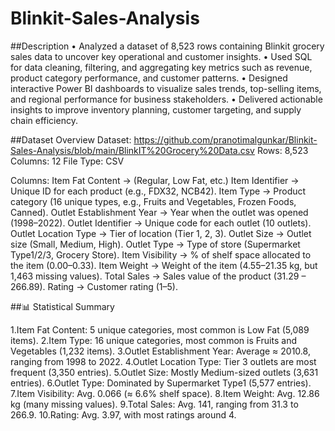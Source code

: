 # Blinkit-Sales-Analysis

##Description
•	Analyzed a dataset of 8,523 rows containing Blinkit grocery sales data to uncover key operational and customer insights.
•	Used SQL for data cleaning, filtering, and aggregating key metrics such as revenue, product category performance, and customer patterns.
•	Designed interactive Power BI dashboards to visualize sales trends, top-selling items, and regional performance for business stakeholders.
•	Delivered actionable insights to improve inventory planning, customer targeting, and supply chain efficiency.


##Dataset Overview
Dataset: https://github.com/pranotimalgunkar/Blinkit-Sales-Analysis/blob/main/BlinkIT%20Grocery%20Data.csv
Rows: 8,523
Columns: 12
File Type: CSV

Columns:
Item Fat Content → (Regular, Low Fat, etc.)
Item Identifier → Unique ID for each product (e.g., FDX32, NCB42).
Item Type → Product category (16 unique types, e.g., Fruits and Vegetables, Frozen Foods, Canned).
Outlet Establishment Year → Year when the outlet was opened (1998–2022).
Outlet Identifier → Unique code for each outlet (10 outlets).
Outlet Location Type → Tier of location (Tier 1, 2, 3).
Outlet Size → Outlet size (Small, Medium, High).
Outlet Type → Type of store (Supermarket Type1/2/3, Grocery Store).
Item Visibility → % of shelf space allocated to the item (0.00–0.33).
Item Weight → Weight of the item (4.55–21.35 kg, but 1,463 missing values).
Total Sales → Sales value of the product (31.29 – 266.89).
Rating → Customer rating (1–5).

##📊 Statistical Summary

1.Item Fat Content: 5 unique categories, most common is Low Fat (5,089 items).
2.Item Type: 16 unique categories, most common is Fruits and Vegetables (1,232 items).
3.Outlet Establishment Year: Average ≈ 2010.8, ranging from 1998 to 2022.
4.Outlet Location Type: Tier 3 outlets are most frequent (3,350 entries).
5.Outlet Size: Mostly Medium-sized outlets (3,631 entries).
6.Outlet Type: Dominated by Supermarket Type1 (5,577 entries).
7.Item Visibility: Avg. 0.066 (≈ 6.6% shelf space).
8.Item Weight: Avg. 12.86 kg (many missing values).
9.Total Sales: Avg. 141, ranging from 31.3 to 266.9.
10.Rating: Avg. 3.97, with most ratings around 4.
